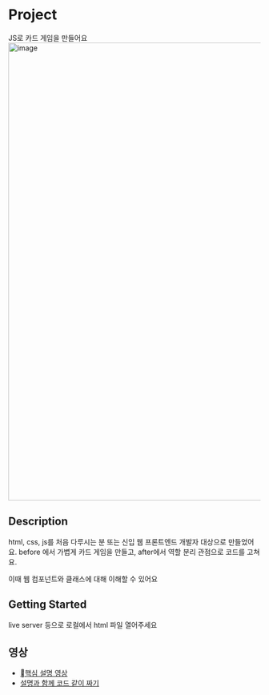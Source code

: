 # Project

JS로 카드 게임을 만들어요
<img width="915" alt="image" src="https://github.com/lorraine98/MemoryCardGame/assets/61550839/03cebb3d-e1ba-49f1-a478-752cef5a2c0c">


## Description

html, css, js를 처음 다루시는 분 또는 신입 웹 프론트엔드 개발자 대상으로 만들었어요.
before 에서 가볍게 카드 게임을 만들고, after에서 역할 분리 관점으로 코드를 고쳐요.

이때 웹 컴포넌트와 클래스에 대해 이해할 수 있어요

## Getting Started

live server 등으로 로컬에서 html 파일 열어주세요

## 영상

- [핵심 설명 영상](https://youtu.be/blO4oTm4hGA)
- [설명과 함께 코드 같이 짜기](https://www.udemy.com/course/lcpnttxf/?referralCode=A1374BB478AE923C395C)
